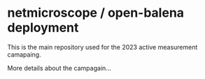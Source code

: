 # netmicroscope / open-balena deployment


This is the main repository used for the 2023 active measurement camapaing.

More details about the campagain...
